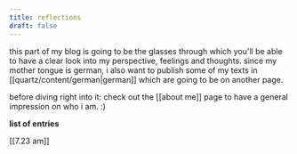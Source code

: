 ```yaml
---
title: reflections
draft: false
---
```

this part of my blog is going to be the glasses through which you'll be able to have a clear look into my perspective, feelings and thoughts. since my mother tongue is german, i also want to publish some of my texts in [[quartz/content/german|german]] which are going to be on another page.

before diving right into it: check out the [[about me]] page to have a general impression on who i am. :) 


**list of entries**

[[7.23 am]]
